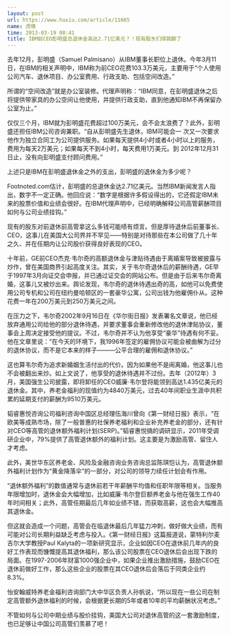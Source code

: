 ```yaml
---
layout: post
url: https://www.huxiu.com/article/11665
name: 虎嗅
time: 2013-03-19 08:41
title: IBM前CEO彭明盛总退休金高达2.71亿美元？！现有股东们得跳脚了
---
```

去年12月，彭明盛（Samuel Palmisano）从IBM董事长职位上退休。今年3月11日，在IBM的相关声明中，IBM称为前CEO花费103.3万美元，主要用于“个人使用公司汽车、退休项目、办公室费用、行政支助、包括空间改造。”

所谓的“空间改造”就是办公室装修。代理声明称：“IBM同意，在彭明盛退休之后将提供带家具的办公空间让他使用，并提供行政支助，直到他通知IBM不再保留办公室为止。”

仅仅三个月，IBM就为彭明盛花费超过100万美元，会不会太浪费了？此外，彭明盛还担任IBM公司咨询兼职。“自从彭明盛先生退休，IBM可能会一 次又一次要求他作为独立合同工为公司提供服务。如果每天提供4小时或者4小时以上的服务，费用为每天2万美元；如果每天不到4小时，每天费用1万美元。到 2012年12月31日止，没有向彭明盛支付顾问费用。”

上述只是IBM在彭明盛退休金之外的支出，彭明盛的退休金为多少呢？

Footnoted.com估计，彭明盛的总退休金达2.71亿美元。当然IBM新闻发言人指出，数字不一定正确。他回应说：“数字是根据许多假设得出的，它还假定IBM未来的股票价值和业绩会很好。在IBM代理声明中，已经明确解释公司高管薪酬项目如何与公司业绩挂钩。”

现有的股东对前退休前高管拿这么多钱可能啧有烦言。但是厚待退休后前董事长、CEO，这事儿在美国大公司界并不罕见——特别是对待那些在本公司做了几十年之久、并在任期内让公司股价获得良好表现的CEO。

十年前，GE前CEO杰克·韦尔奇的高额退休金与津贴待遇由于离婚案导致被披露与炒作，曾在美国商界引起高度关注。其实，关于韦尔奇退休后的薪酬待遇，GE早于1997年3月向证交会申报，并已通过证交会的网站公布。但是由于后来韦尔奇离婚，这事儿又被炒出来。舆论发现，韦尔奇的退休待遇出奇的高，如他可以免费使用公司专机和公司在纽约曼哈顿区的一套豪华公寓，公司出钱为他雇佣仆从。这种花费一年在200万美元到250万美元之间。

在压力之下，韦尔奇2002年9月16日在《华尔街日报》发表署名文章说，他已经放弃通用公司给他的部分退休待遇，并要求董事会重新修改他的退休津贴协议，董事会上周决定接受他的提议。不过，韦尔奇并不认为他享受“豪华”待遇有何不妥。他在文章里说：“在今天的环境下，我1996年签定的雇佣协议可能会被曲解为过分的退休协议，而不是它本来的样子———公平合理的雇佣和退休协议。”

这也算韦尔奇为追求新婚姻生活付出的代价。因为如果他不是闹离婚，他这事儿也不会被翻出来炒。如上文说了，他享受的退休待遇并不过份。去年（2012年）3月，美国强生公司披露，即将卸任的CEO威廉·韦尔登将能领到高达1.435亿美元的退休金。其中，养老金福利的现值约为4840万美元，过去40年间职业生涯中共积累的延期支付的薪酬为9510万美元。

韬睿惠悦咨询公司福利咨询中国区总经理伍海川曾向《第一财经日报》表示，“在欧美等成熟市场，除了一般普惠的社保养老福利和企业补充养老金的部分，还有针对CEO等高管的退休额外福利计划(SERP)。”韬睿惠悦搞的调研显示，2011年受调研企业中，79%提供了高管退休额外的福利计划。这主要是为激励高管、留住人才考虑。

此外，美世华东区养老金、风险及金融咨询业务咨询总监陈琪恺认为，高管退休额外福利计划作为“黄金降落伞”的一部分，对公司的领导力续任计划会有作用。

“退休额外福利”的数值通常与退休前若干年薪酬平均值和任职年限等相关。当服务年限增加时，退休金会大幅增加，比如威廉·韦尔登巨额养老金与他在强生工作40年时间相关；此外，高管任期最后几年如业绩不错，而获取高薪，这也会大幅推高其退休金。

但这就会造成一个问题，高管会在临退休最后几年猛力冲刺，做好做大业绩，而有可能对公司长期利益缺乏考虑与投入。《第一财经日报》这篇报道说，蒙特利尔麦吉尔大学教授Paul Kalyta的一项新研究显示，企业如因CEO在退休前几年内的良好工作表现而慷慨提高其退休福利，那么该公司股票在CEO退休后会出现下跌的局面。在1997-2006年财富1000强企业中，如果企业推出激励措施，鼓励CEO在退休前做好工作，那么这些企业的股票在其CEO退休后会落后于同类企业约8.3%。

怡安翰威特养老金福利咨询部门大中华区负责人孙帆说，“所以现在一些公司在制定高管额外退休福利的时候，会根据更长期的5年或者10年的平均薪酬状况考虑。”

不管如何与公司中期业绩与股价挂钩，美国大公司对退休高管的这一套激励制度，也已足够让中国公司高管们羡慕了吧！

